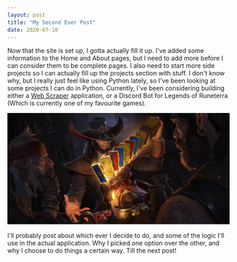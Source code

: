 ```yaml
---
layout: post
title: "My Second Ever Post"
date: 2020-07-10
---
```


Now that the site is set up, I gotta actually fill it up. I've added some information to the Home and About pages, but I need to add more before I can consider them to 
be complete pages. I also need to start more side projects so I can actually fill up the projects section with stuff. I don't know why, but I really just feel like using Python lately, so I've been looking at some projects I can do in Python. Currently, I've been considering building either a <a href="https://en.wikipedia.org/wiki/Web_scraping" target="_blank">Web Scraper</a> application, or a Discord Bot for Legends of Runeterra (Which is currently one of my favourite games).

<img src="images/twisted-fate.jpg" alt="A picture of Twisted Fate, one of the cards from Runeterra">

I'll probably post about which ever I decide to do, and some of the logic I'll use in the actual application. Why I picked one option over the other, and why I choose to do things a certain way. Till the next post!